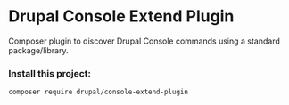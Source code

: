 # Drupal Console Extend Plugin

Composer plugin to discover Drupal Console commands using a standard package/library.

### Install this project:
```
composer require drupal/console-extend-plugin
```

